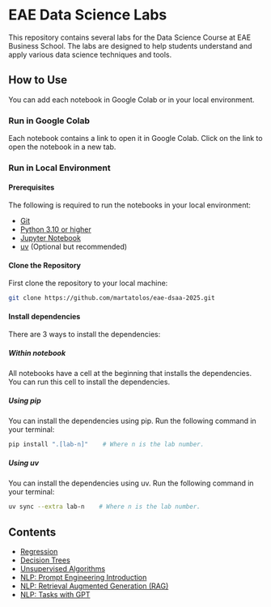# EAE Data Science Labs

This repository contains several labs for the Data Science Course at EAE Business School. The labs are designed to help students understand and apply various data science techniques and tools.

## How to Use

You can add each notebook in Google Colab or in your local environment.

### Run in Google Colab

Each notebook contains a link to open it in Google Colab. Click on the link to open the notebook in a new tab.

### Run in Local Environment

#### Prerequisites

The following is required to run the notebooks in your local environment:

- [Git](https://git-scm.com/downloads)
- [Python 3.10 or higher](https://www.python.org/downloads)
- [Jupyter Notebook](https://jupyter.org/install)
- [uv](https://docs.astral.sh/uv/getting-started/installation/) (Optional but recommended)

#### Clone the Repository

First clone the repository to your local machine:

```bash
git clone https://github.com/martatolos/eae-dsaa-2025.git
```

#### Install dependencies

There are 3 ways to install the dependencies:

##### Within notebook

All notebooks have a cell at the beginning that installs the dependencies. You can run this cell to install the dependencies.

##### Using pip

You can install the dependencies using pip. Run the following command in your terminal:

```bash
pip install ".[lab-n]"    # Where n is the lab number.
```

##### Using uv

You can install the dependencies using uv. Run the following command in your terminal:

```bash
uv sync --extra lab-n    # Where n is the lab number.
```

## Contents

- [Regression](./regression.ipynb)
- [Decision Trees](./decision_trees.ipynb)
- [Unsupervised Algorithms](./unsupervised.ipynb)
- [NLP: Prompt Engineering Introduction](./nlp_prompt_engineering_intro.ipynb)
- [NLP: Retrieval Augmented Generation (RAG)](./nlp_retrieval_augmented_generation.ipynb)
- [NLP: Tasks with GPT](./nlp_tasks_with_gpt.ipynb)
